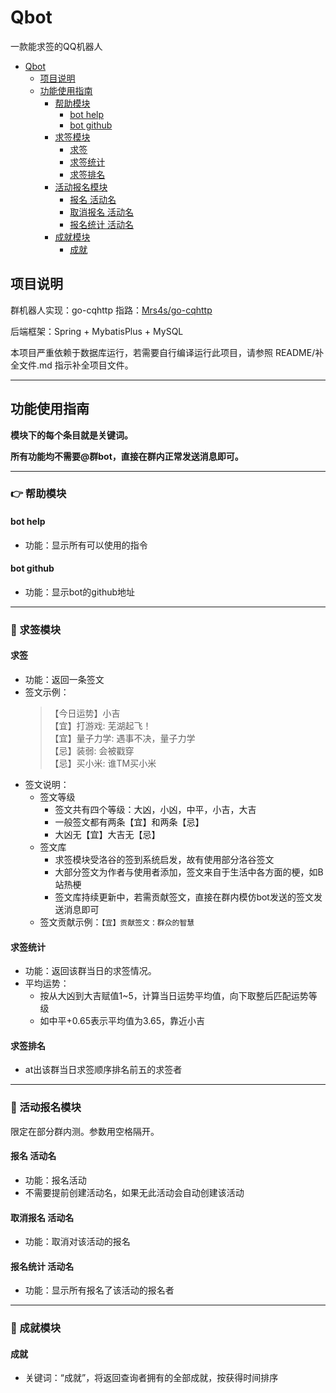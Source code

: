 # Qbot
一款能求签的QQ机器人

- [Qbot](#qbot)
  - [项目说明](#项目说明)
  - [功能使用指南](#功能使用指南)
    - [帮助模块](#帮助模块)
      - [bot help](#bot-help)
      - [bot github](#bot-github)
    - [求签模块](#求签模块)
      - [求签](#求签)
      - [求签统计](#求签统计)
      - [求签排名](#求签排名)
    - [活动报名模块](#活动报名模块)
      - [报名 活动名](#报名-活动名)
      - [取消报名 活动名](#取消报名-活动名)
      - [报名统计 活动名](#报名统计-活动名)
    - [成就模块](#成就模块)
      - [成就](#成就)

## 项目说明

群机器人实现：go-cqhttp  指路：[Mrs4s/go-cqhttp](https://github.com/Mrs4s/go-cqhttp)

后端框架：Spring + MybatisPlus + MySQL

本项目严重依赖于数据库运行，若需要自行编译运行此项目，请参照 README/补全文件.md 指示补全项目文件。

---

## 功能使用指南

  **模块下的每个条目就是关键词。**

  **所有功能均不需要@群bot，直接在群内正常发送消息即可。**

---

### 👉 帮助模块

#### bot help

- 功能：显示所有可以使用的指令

#### bot github

- 功能：显示bot的github地址

---

### 🙏 求签模块

#### 求签

- 功能：返回一条签文
- 签文示例：
  >【今日运势】小吉 <br>
  >【宜】打游戏: 芜湖起飞！ <br>
  >【宜】量子力学: 遇事不决，量子力学 <br>
  >【忌】装弱: 会被戳穿 <br>
  >【忌】买小米: 谁TM买小米 
- 签文说明：
  - 签文等级
    - 签文共有四个等级：大凶，小凶，中平，小吉，大吉
    - 一般签文都有两条【宜】和两条【忌】
    - 大凶无【宜】大吉无【忌】
  - 签文库
    - 求签模块受洛谷的签到系统启发，故有使用部分洛谷签文
    - 大部分签文为作者与使用者添加，签文来自于生活中各方面的梗，如B站热梗
    - 签文库持续更新中，若需贡献签文，直接在群内模仿bot发送的签文发送消息即可
  - 签文贡献示例：`【宜】贡献签文：群众的智慧`

#### 求签统计

- 功能：返回该群当日的求签情况。
- 平均运势：
  - 按从大凶到大吉赋值1~5，计算当日运势平均值，向下取整后匹配运势等级
  - 如中平+0.65表示平均值为3.65，靠近小吉

#### 求签排名

- at出该群当日求签顺序排名前五的求签者

---

### 🙌 活动报名模块

限定在部分群内测。参数用空格隔开。

#### 报名 活动名

- 功能：报名活动
- 不需要提前创建活动名，如果无此活动会自动创建该活动

#### 取消报名 活动名

- 功能：取消对该活动的报名

#### 报名统计 活动名

- 功能：显示所有报名了该活动的报名者

---

### 🎉 成就模块

#### 成就

- 关键词：“成就”，将返回查询者拥有的全部成就，按获得时间排序
